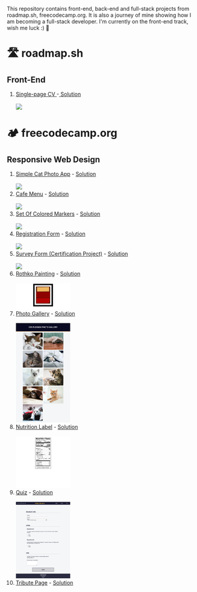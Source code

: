This repository contains front-end, back-end and full-stack projects from roadmap.sh, freecodecamp.org. It is also a journey of mine showing how I am becoming a full-stack developer. I'm currently on the front-end track, wish me luck :)
🌸
<h1>🛣️ roadmap.sh</h1>
<h2>Front-End</h2>
<ol>
  <li><a href="https://roadmap.sh/projects/single-page-cv">Single-page CV </a>-<a href="https://github.com/mika0798/Road_to_Fullstack/tree/main/roadmap.sh/Front-End/01.Single-page%20CV"> Solution<a></li>
    <br>
    <img src="https://raw.githubusercontent.com/mika0798/Road_to_Fullstack/refs/heads/main/roadmap.sh/Front-End/01.Single-page%20CV/Screenshot%20single-page%20cv.png" width=30%>
</ol>
<h1>🏕️ freecodecamp.org</h1>
<h2>Responsive Web Design</h2>
<ol>
  
  <!--Simple Cat Photo App-->
  <li><a href="https://www.freecodecamp.org/learn/2022/responsive-web-design/#learn-html-by-building-a-cat-photo-app" >Simple Cat Photo App</a> - <a href="https://github.com/mika0798/Road_to_Fullstack/tree/main/freecodecamp.org/Responsive%20Web%20Design/Cat%20Photo%20App">Solution<a></li>
  <br>
  <img src="https://raw.githubusercontent.com/mika0798/Road_to_Fullstack/refs/heads/main/freecodecamp.org/Responsive%20Web%20Design/Cat%20Photo%20App/Screenshot%20cat-photo-app.png" width=30%>

  <!--Cafe Menu-->
  <li><a href="https://www.freecodecamp.org/learn/2022/responsive-web-design/#learn-basic-css-by-building-a-cafe-menu" >Cafe Menu</a> - <a href="https://github.com/mika0798/Road_to_Fullstack/tree/main/freecodecamp.org/Responsive%20Web%20Design/Cafe%20Menu">Solution<a></li>
  <br>
  <img src="https://raw.githubusercontent.com/mika0798/Road_to_Fullstack/refs/heads/main/freecodecamp.org/Responsive%20Web%20Design/Cafe%20Menu/Screenshot%20cafe-menu.png" width=30%>

  <!--Colored Markers-->
  <li><a href="https://www.freecodecamp.org/learn/2022/responsive-web-design#learn-css-colors-by-building-a-set-of-colored-markers" >Set Of Colored Markers</a> - <a href="https://github.com/mika0798/Road_to_Fullstack/tree/main/freecodecamp.org/Responsive%20Web%20Design/Set%20Of%20Colored%20Markers">Solution</a></li>
  <br>
  <img src="https://raw.githubusercontent.com/mika0798/Road_to_Fullstack/refs/heads/main/freecodecamp.org/Responsive%20Web%20Design/Set%20Of%20Colored%20Markers/Screenshot%20set_of_colored-markers1.png" width=30%>

  <!--Registration Form-->
  <li><a href="https://www.freecodecamp.org/learn/2022/responsive-web-design/#learn-html-forms-by-building-a-registration-form">Registration Form</a> - <a href="https://github.com/mika0798/Road_to_Fullstack/tree/main/freecodecamp.org/Responsive%20Web%20Design/Registration%20Form">Solution</a></li>
  <br>
  <img src="https://raw.githubusercontent.com/mika0798/Road_to_Fullstack/refs/heads/main/freecodecamp.org/Responsive%20Web%20Design/Registration%20Form/Screenshot%20registration_form.png" width=30%>

  <!--Survey Form-->
  <li><a href="https://www.freecodecamp.org/learn/2022/responsive-web-design#build-a-survey-form-project">Survey Form (Certification Project)</a> - <a href="https://github.com/mika0798/Road_to_Fullstack/tree/main/freecodecamp.org/Responsive%20Web%20Design/Survey%20Form%20(Certification%20Project%20Number%201)">Solution</a></li>
  <br>
  <img src="https://raw.githubusercontent.com/mika0798/Road_to_Fullstack/refs/heads/main/freecodecamp.org/Responsive%20Web%20Design/Survey%20Form%20(Certification%20Project%20Number%201)/Screenshot%202025-01-24%20at%2023-36-25%20survey-form.png" width=30%>

  <!--Rothko Painting-->
  <li><a href="https://www.freecodecamp.org/learn/2022/responsive-web-design/#learn-the-css-box-model-by-building-a-rothko-painting">Rothko Painting</a> - <a href="https://github.com/mika0798/Road_to_Fullstack/tree/main/freecodecamp.org/Responsive%20Web%20Design/Rothko%20Painting">Solution</a></li>
  <br>
  <img src="https://raw.githubusercontent.com/mika0798/Road_to_Fullstack/refs/heads/main/freecodecamp.org/Responsive%20Web%20Design/Rothko%20Painting/Screenshot%20rothko-painting.png" width=30%>

  <!--Photo Gallery-->
  <li><a href="https://www.freecodecamp.org/learn/2022/responsive-web-design/#learn-css-flexbox-by-building-a-photo-gallery">Photo Gallery</a> - <a href="https://github.com/mika0798/Road_to_Fullstack/tree/main/freecodecamp.org/Responsive%20Web%20Design/Photo%20Gallery">Solution</a></li>
  <br>
  <img src="https://raw.githubusercontent.com/mika0798/Road_to_Fullstack/refs/heads/main/freecodecamp.org/Responsive%20Web%20Design/Photo%20Gallery/Screenshot%20photo-gallery.png" width=30%>

  <!--Nutrition Label-->
  <li><a href="https://www.freecodecamp.org/learn/2022/responsive-web-design/#learn-typography-by-building-a-nutrition-label">Nutrition Label</a> - <a href="https://github.com/mika0798/Road_to_Fullstack/tree/main/freecodecamp.org/Responsive%20Web%20Design/Nutrition%20Label">Solution</a></li>
  <br>
  <img src="https://raw.githubusercontent.com/mika0798/Road_to_Fullstack/refs/heads/main/freecodecamp.org/Responsive%20Web%20Design/Nutrition%20Label/Screenshot%20nutrition-label.png" width=30%>

  <!--Quiz-->
  <li><a href="https://www.freecodecamp.org/learn/2022/responsive-web-design/#learn-accessibility-by-building-a-quiz">Quiz</a> - <a href="https://github.com/mika0798/Road_to_Fullstack/tree/main/freecodecamp.org/Responsive%20Web%20Design/Quiz">Solution</a></li>
  <br>
  <img src="https://raw.githubusercontent.com/mika0798/Road_to_Fullstack/refs/heads/main/freecodecamp.org/Responsive%20Web%20Design/Quiz/Screenshot%20quiz.png" width=30%>

  <!--Tribute Page-->
  <li><a href="">Tribute Page</a> - <a href="">Solution</a></li>
  <br>
  <img src="" width=30%>
  </ol>

  <!--
  <li><a href="">Project Name</a> - <a href="">Solution</a></li>
  <br>
  <img src="" width=30%>
  -->
  
  
